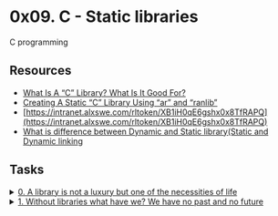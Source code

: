 # 0x09. C - Static libraries

C programming

## Resources

- [What Is A “C” Library? What Is It Good For?](https://intranet.alxswe.com/rltoken/XB1iH0qE6gshx0x8TfRAPQ)
- [Creating A Static “C” Library Using “ar” and “ranlib”](https://intranet.alxswe.com/rltoken/XB1iH0qE6gshx0x8TfRAPQ)
- [https://intranet.alxswe.com/rltoken/XB1iH0qE6gshx0x8TfRAPQ](https://intranet.alxswe.com/rltoken/XB1iH0qE6gshx0x8TfRAPQ)
- [What is difference between Dynamic and Static library(Static and Dynamic linking](https://intranet.alxswe.com/rltoken/PexOGO-npR_ZDQk-SpOR9g)

## Tasks

<details>
  <summary><a href="./libmy.a">0. A library is not a luxury but one of the necessities of life</a></summary>
  
  ![image](https://github.com/Shugo52/alx-low_level_programming/assets/87946002/6c25ba7b-756e-46e3-b6aa-974e2924abfb)

</details>

<details>
  <summary><a href="./create_static_lib.sh">1. Without libraries what have we? We have no past and no future</a></summary>
  
  ![image](https://github.com/Shugo52/alx-low_level_programming/assets/87946002/f478e262-7695-4ab3-9e82-d258464217ca)

</details>
